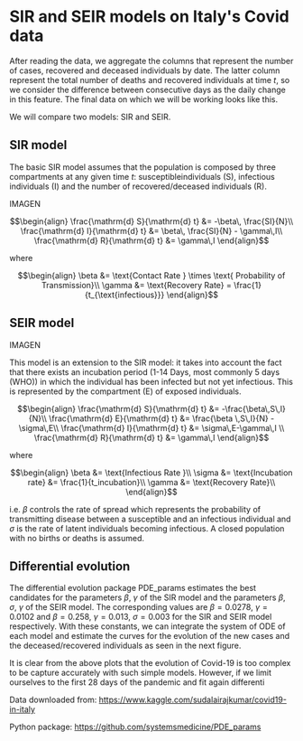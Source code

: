 # SIR and SEIR models on Italy's Covid data

After reading the data, we aggregate the columns that represent the number of cases, recovered and deceased individuals by date. The latter column represent the total number of deaths and recovered individuals at time $t$, so we consider the difference between consecutive days as the daily change in this feature. The final data on which we will be working looks like this. 

We will compare two models: SIR and SEIR. 

## SIR model
The basic SIR model assumes that the population is composed by three compartments at any given time $t$: susceptibleindividuals (S), infectious individuals (I) and the number of recovered/deceased individuals (R).

IMAGEN

$$\begin{align}
\frac{\mathrm{d} S}{\mathrm{d} t} &= -\beta\, \frac{SI}{N}\\
\frac{\mathrm{d} I}{\mathrm{d} t} &= \beta\, \frac{SI}{N} - \gamma\,I\\
\frac{\mathrm{d} R}{\mathrm{d} t} &= \gamma\,I
\end{align}$$

where

$$\begin{align}
\beta &= \text{Contact Rate } \times \text{ Probability of Transmission}\\
\gamma &= \text{Recovery Rate} = \frac{1}{t_{\text{infectious}}}
\end{align}$$

## SEIR model

IMAGEN 

This model is an extension to the SIR model: it takes into account the fact that there exists an incubation period (1-14 Days, most commonly 5 days (WHO)) in which the individual has been infected but not yet infectious. This is represented by the compartment (E) of exposed individuals.

$$\begin{align}
\frac{\mathrm{d} S}{\mathrm{d} t} &= -\frac{\beta\,S\,I}{N}\\
\frac{\mathrm{d} E}{\mathrm{d} t} &= \frac{\beta \,S\,I}{N} - \sigma\,E\\
\frac{\mathrm{d} I}{\mathrm{d} t} &= \sigma\,E-\gamma\,I \\
\frac{\mathrm{d} R}{\mathrm{d} t} &= \gamma\,I
\end{align}$$

where

$$\begin{align}
\beta &= \text{Infectious Rate }\\
\sigma &= \text{Incubation rate} &= \frac{1}{t_incubation}\\
\gamma &= \text{Recovery Rate}\\
\end{align}$$

i.e. $\beta$ controls the rate of spread which represents the probability of transmitting disease between a susceptible and an infectious individual and $\sigma$ is the rate of latent individuals becoming infectious.  A closed population with no births or deaths is assumed. 


## Differential evolution
The differential evolution package PDE_params estimates the best candidates for the parameters $\beta$, $\gamma$ of the SIR model and the parameters $\beta$, $\sigma$, $\gamma$ of the SEIR model. The corresponding values are $\beta=0.0278$, $\gamma=0.0102$ and $\beta=0.258$, $\gamma=0.013$, $\sigma=0.003$ for the SIR and SEIR model respectively. With these constants, we can integrate the system of ODE of each model and estimate the curves for the evolution of the new cases and the deceased/recovered individuals as seen in the next figure. 


It is clear from the above plots that the evolution of Covid-19 is too complex to be capture accurately with such simple models. However, if we limit ourselves to the first 28 days of the pandemic and fit again differenti

Data downloaded from: https://www.kaggle.com/sudalairajkumar/covid19-in-italy

Python package: https://github.com/systemsmedicine/PDE_params
